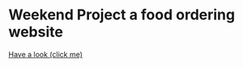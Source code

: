 # Weekend Project a food ordering website

[Have a look (click me)](https://sharma-dikshit.github.io/cook/)
